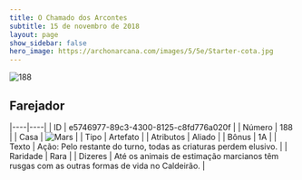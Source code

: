 ```yaml
---
title: O Chamado dos Arcontes
subtitle: 15 de novembro de 2018
layout: page
show_sidebar: false
hero_image: https://archonarcana.com/images/5/5e/Starter-cota.jpg
---
```


![188](https://cdn.keyforgegame.com/media/card_front/pt/341_188_JXXCR37F52MR_pt.png)

## Farejador

|----|----|
| ID | e5746977-89c3-4300-8125-c8fd776a020f |
| Número | 188 |
| Casa | ![Mars](https://archonarcana.com/images/thumb/d/de/Mars.png/22px-Mars.png "Marte") |
| Tipo | Artefato |
| Atributos | Aliado |
| Bônus | 1A |
| Texto | Ação: Pelo restante do turno, todas as criaturas perdem elusivo. |
| Raridade | Rara |
| Dizeres | Até os animais de estimação marcianos têm rusgas com as outras formas de vida no Caldeirão. |